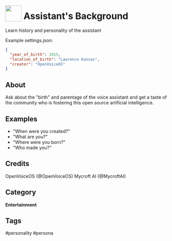 # <img src='https://raw.githack.com/FortAwesome/Font-Awesome/master/svgs/solid/smile-wink.svg' card_color='#22a7f0' width='50' height='50' style='vertical-align:bottom'/> Assistant's Background
Learn history and personality of the assistant

Example settings.json:

```json
{
  "year_of_birth": 2015,
  "location_of_birth": "Lawrence Kansas",
  "creator": "OpenVoiceOS"
}
```

## About
Ask about the "birth" and parentage of the voice assistant and get a taste of the community
who is fostering this open source artificial intelligence.

## Examples
* "When were you created?"
* "What are you?"
* "Where were you born?"
* "Who made you?"

## Credits
OpenVoiceOS (@OpenVoiceOS)
Mycroft AI (@MycroftAI)

## Category
**Entertainment**

## Tags
#personality
#persona
